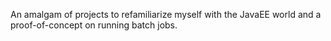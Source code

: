An amalgam of projects to refamiliarize myself with the JavaEE world and a proof-of-concept on running batch jobs.
